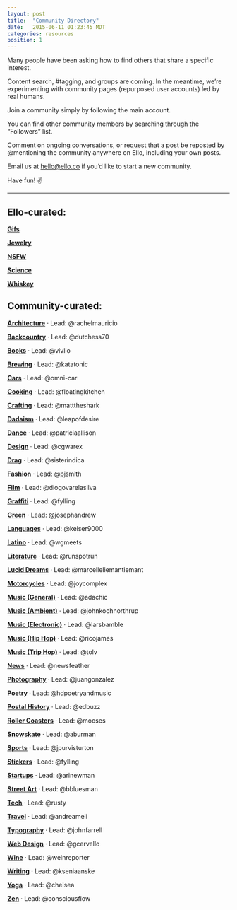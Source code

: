 ```yaml
---
layout: post
title:  "Community Directory"
date:   2015-06-11 01:23:45 MDT
categories: resources
position: 1
---
```

Many people have been asking how to find others that share a specific interest.

Content search, #tagging, and groups are coming. In the meantime, we’re experimenting with community pages (repurposed user accounts) led by real humans.

Join a community simply by following the main account.

You can find other community members by searching through the “Followers” list.

Comment on ongoing conversations, or request that a post be reposted by @mentioning the community anywhere on Ello, including your own posts.

Email us at [hello@ello.co](mailto:hello@ello.co) if you’d like to start a new community.

Have fun! :v:

---

## Ello-curated:

**[Gifs](https://ello.co/ellogifs)**

**[Jewelry](https://ello.co/ellojewelry)** 

**[NSFW](https://ello.co/ellonsfw)**

**[Science](https://ello.co/elloscience)**

**[Whiskey](https://ello.co/ellowhiskey)**

## Community-curated:

**[Architecture](https://ello.co/elloarchitecture)** · Lead: @rachelmauricio

**[Backcountry](https://ello.co/ellobackcountry)** · Lead: @dutchess70

**[Books](https://ello.co/ellobooks)** · Lead: @vivlio

**[Brewing](https://ello.co/ellobrew)** · Lead: @katatonic

**[Cars](https://ello.co/ellocars)** · Lead: @omni-car

**[Cooking](https://ello.co/ellocooking)** · Lead: @floatingkitchen

**[Crafting](https://ello.co/ellocrafting)** · Lead: @matttheshark

**[Dadaism](https://ello.co/ellodadaism)** · Lead: @leapofdesire

**[Dance](https://ello.co/ellodance)** · Lead: @patriciaallison

**[Design](https://ello.co/ellodesign)** · Lead: @cgwarex

**[Drag](https://ello.co/ellodrag)** · Lead: @sisterindica

**[Fashion](https://ello.co/ellofashion)** · Lead: @pjsmith

**[Film](https://ello.co/ellofilm)** · Lead: @diogovarelasilva

**[Graffiti](https://ello.co/ellograffiti)** · Lead: @fylling

**[Green](https://ello.co/ellogreen)** · Lead: @josephandrew

**[Languages](https://ello.co/ellolanguages)** · Lead: @keiser9000

**[Latino](https://ello.co/ellolatino)** · Lead: @wgmeets

**[Literature](https://ello.co/elloliterature)** · Lead: @runspotrun

**[Lucid Dreams](https://ello.co/elloluciddreams)** · Lead: @marcelleliemantiemant

**[Motorcycles](https://ello.co/ellomotorcycles)** · Lead: @joycomplex

**[Music (General)](https://ello.co/ellomusic)** · Lead: @adachic

**[Music (Ambient)](https://ello.co/elloambient)** · Lead: @johnkochnorthrup

**[Music (Electronic)](https://ello.co/elloelectronic)** · Lead: @larsbamble

**[Music (Hip Hop)](https://ello.co/ellohiphop)** · Lead: @ricojames

**[Music (Trip Hop)](https://ello.co/ellotriphop)** · Lead: @tolv

**[News](https://ello.co/ellonews)** · Lead: @newsfeather

**[Photography](https://ello.co/ellophotography)** · Lead: @juangonzalez

**[Poetry](https://ello.co/ellopoetry)** · Lead: @hdpoetryandmusic

**[Postal History](https://ello.co/postalhistory)** · Lead: @edbuzz

**[Roller Coasters](https://ello.co/ellocoaster)** · Lead: @mooses

**[Snowskate](https://ello.co/ellosnowskate)** · Lead: @aburman

**[Sports](https://ello.co/ellosport)** · Lead: @jpurvisturton

**[Stickers](https://ello.co/ellostickers)** · Lead: @fylling

**[Startups](https://ello.co/ellostartups)** · Lead: @arinewman

**[Street Art](https://ello.co/ellostreet)** · Lead: @bbluesman

**[Tech](https://ello.co/ellotech)** · Lead: @rusty

**[Travel](https://ello.co/ellotravel)** · Lead: @andreameli

**[Typography](https://ello.co/ellotypography)** · Lead: @johnfarrell

**[Web Design](https://ello.co/ellowebdesign)** · Lead: @gcervello

**[Wine](https://ello.co/ellowine)** · Lead: @weinreporter

**[Writing](https://ello.co/ellowrites)** · Lead: @kseniaanske

**[Yoga](https://ello.co/elloyoga)** · Lead: @chelsea 

**[Zen](https://ello.co/ellozen)** · Lead: @consciousflow
